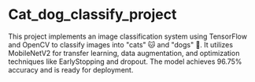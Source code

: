 # Cat_dog_classify_project
This project implements an image classification system using TensorFlow and OpenCV to classify images into "cats" 🐱 and "dogs" 🐶. It utilizes MobileNetV2 for transfer learning, data augmentation, and optimization techniques like EarlyStopping and dropout. The model achieves 96.75% accuracy and is ready for deployment.
